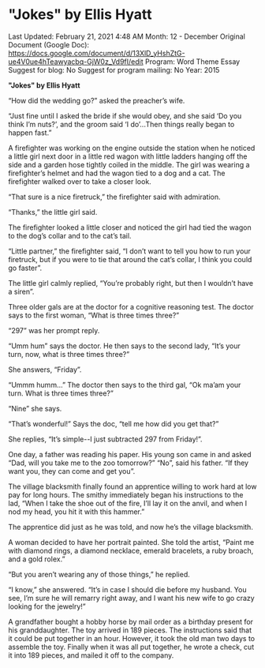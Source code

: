 # "Jokes" by Ellis Hyatt

Last Updated: February 21, 2021 4:48 AM
Month: 12 - December
Original Document (Google Doc): https://docs.google.com/document/d/13XlD_yHshZtG-ue4V0ue4hTeawyacbq-GjW0z_Vd9fI/edit
Program: Word Theme Essay
Suggest for blog: No
Suggest for program mailing: No
Year: 2015

**"Jokes" by Ellis Hyatt**

“How did the wedding go?” asked  the preacher’s wife.

“Just fine until I asked the bride if she would obey, and she said ‘Do you think I’m nuts?’, and the groom said ‘I do’...Then things really began to happen fast.”

A firefighter was working on the engine outside the station when he noticed a little girl next door in a little red wagon with little ladders hanging off the side and a garden hose tightly coiled in the middle. The girl was wearing a firefighter’s helmet and had the wagon tied to a dog and a cat. The firefighter walked over to take a closer look.

“That sure is a nice firetruck,” the firefighter said with admiration.

“Thanks,” the little girl said.

The firefighter looked a little closer and noticed the girl had tied the wagon to the dog’s collar and to the cat’s tail.

“Little partner,” the firefighter said, “I don’t want to tell you how to run your firetruck, but if you were to tie that around the cat’s collar, I think you could go faster”.

The little girl calmly replied, “You’re probably right, but then I wouldn’t have a siren”.

Three older gals are at the doctor for a cognitive reasoning test. The doctor says to the first woman, “What is three times three?”

“297” was her prompt reply.

“Umm hum” says the doctor. He then says to the second lady, “It’s your turn, now, what is three times three?”

She answers, “Friday”.

“Ummm humm...” The doctor then says to the third gal, “Ok ma’am your turn. What is three times three?”

“Nine” she says.

“That’s wonderful!” Says the doc, “tell me how did you get that?”

She replies, “It’s simple--I just subtracted 297 from Friday!”.

One day, a father was reading his paper. His young son came in and asked “Dad, will you take me to the zoo tomorrow?” “No”, said his father. “If they want you, they can come and get you”.

The village blacksmith finally found an apprentice willing to work hard at low pay for long hours. The smithy immediately began his instructions to the lad, “When I take the shoe out of the fire, I’ll lay it on the anvil, and when I nod my head, you hit it with this hammer.”

The apprentice did just as he was told, and now he’s the village blacksmith.

A woman decided to have her portrait painted. She told the artist, “Paint me with diamond rings, a diamond necklace, emerald bracelets, a ruby broach, and a gold rolex.”

“But you aren’t wearing any of those things,” he replied.

“I know,” she answered. “It’s in case I should die before my husband. You see, I’m sure he will remarry right away, and I want his new wife to go crazy looking for the jewelry!”

A grandfather bought a hobby horse by mail order as a birthday present for his granddaughter. The toy arrived in 189 pieces. The instructions said that it could be put together in an hour. However, it took the old man two days to assemble the toy. Finally when it was all put together, he wrote a check, cut it into 189 pieces, and mailed it off to the company.